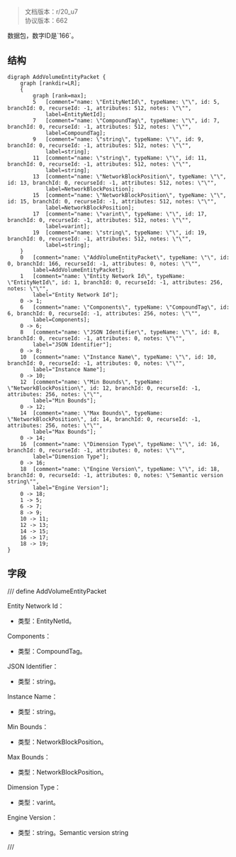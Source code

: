 # <!-- md:samp AddVolumeEntityPacket -->

> 文档版本：r/20_u7<br/>协议版本：662

<!-- md:samp AddVolumeEntityPacket -->数据包，数字ID是`166`。

## 结构

```viz
digraph AddVolumeEntityPacket {
	graph [rankdir=LR];
	{
		graph [rank=max];
		5	[comment="name: \"EntityNetId\", typeName: \"\", id: 5, branchId: 0, recurseId: -1, attributes: 512, notes: \"\"",
			label=EntityNetId];
		7	[comment="name: \"CompoundTag\", typeName: \"\", id: 7, branchId: 0, recurseId: -1, attributes: 512, notes: \"\"",
			label=CompoundTag];
		9	[comment="name: \"string\", typeName: \"\", id: 9, branchId: 0, recurseId: -1, attributes: 512, notes: \"\"",
			label=string];
		11	[comment="name: \"string\", typeName: \"\", id: 11, branchId: 0, recurseId: -1, attributes: 512, notes: \"\"",
			label=string];
		13	[comment="name: \"NetworkBlockPosition\", typeName: \"\", id: 13, branchId: 0, recurseId: -1, attributes: 512, notes: \"\"",
			label=NetworkBlockPosition];
		15	[comment="name: \"NetworkBlockPosition\", typeName: \"\", id: 15, branchId: 0, recurseId: -1, attributes: 512, notes: \"\"",
			label=NetworkBlockPosition];
		17	[comment="name: \"varint\", typeName: \"\", id: 17, branchId: 0, recurseId: -1, attributes: 512, notes: \"\"",
			label=varint];
		19	[comment="name: \"string\", typeName: \"\", id: 19, branchId: 0, recurseId: -1, attributes: 512, notes: \"\"",
			label=string];
	}
	0	[comment="name: \"AddVolumeEntityPacket\", typeName: \"\", id: 0, branchId: 166, recurseId: -1, attributes: 0, notes: \"\"",
		label=AddVolumeEntityPacket];
	1	[comment="name: \"Entity Network Id\", typeName: \"EntityNetId\", id: 1, branchId: 0, recurseId: -1, attributes: 256, notes: \"\"",
		label="Entity Network Id"];
	0 -> 1;
	6	[comment="name: \"Components\", typeName: \"CompoundTag\", id: 6, branchId: 0, recurseId: -1, attributes: 256, notes: \"\"",
		label=Components];
	0 -> 6;
	8	[comment="name: \"JSON Identifier\", typeName: \"\", id: 8, branchId: 0, recurseId: -1, attributes: 0, notes: \"\"",
		label="JSON Identifier"];
	0 -> 8;
	10	[comment="name: \"Instance Name\", typeName: \"\", id: 10, branchId: 0, recurseId: -1, attributes: 0, notes: \"\"",
		label="Instance Name"];
	0 -> 10;
	12	[comment="name: \"Min Bounds\", typeName: \"NetworkBlockPosition\", id: 12, branchId: 0, recurseId: -1, attributes: 256, notes: \"\"",
		label="Min Bounds"];
	0 -> 12;
	14	[comment="name: \"Max Bounds\", typeName: \"NetworkBlockPosition\", id: 14, branchId: 0, recurseId: -1, attributes: 256, notes: \"\"",
		label="Max Bounds"];
	0 -> 14;
	16	[comment="name: \"Dimension Type\", typeName: \"\", id: 16, branchId: 0, recurseId: -1, attributes: 0, notes: \"\"",
		label="Dimension Type"];
	0 -> 16;
	18	[comment="name: \"Engine Version\", typeName: \"\", id: 18, branchId: 0, recurseId: -1, attributes: 0, notes: \"Semantic version string\"",
		label="Engine Version"];
	0 -> 18;
	1 -> 5;
	6 -> 7;
	8 -> 9;
	10 -> 11;
	12 -> 13;
	14 -> 15;
	16 -> 17;
	18 -> 19;
}

```

## 字段

/// define
AddVolumeEntityPacket

Entity Network Id：[<!-- md:samp EntityNetId -->](../types/entitynetid.md)

- 类型：EntityNetId。

Components：[<!-- md:samp CompoundTag -->](../types/compoundtag.md)

- 类型：CompoundTag。

JSON Identifier：<!-- md:samp string -->

- 类型：string。

Instance Name：<!-- md:samp string -->

- 类型：string。

Min Bounds：[<!-- md:samp NetworkBlockPosition -->](../types/networkblockposition.md)

- 类型：NetworkBlockPosition。

Max Bounds：[<!-- md:samp NetworkBlockPosition -->](../types/networkblockposition.md)

- 类型：NetworkBlockPosition。

Dimension Type：<!-- md:samp varint -->

- 类型：varint。

Engine Version：<!-- md:samp string -->

- 类型：string。Semantic version string


///
